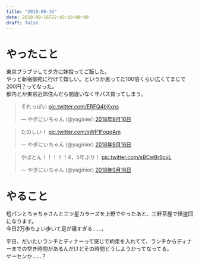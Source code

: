 ```yaml
---
title: "2018-09-16"
date: 2018-09-16T22:43:43+09:00
draft: false
---
```


# やったこと  
東京ブラブラして夕方に妹拾ってご飯した。  
やっと新宿御苑に行けて嬉しい。というか思ってた100倍くらい広くてまじで200円？ってなった。  
都内とか東京近郊住んだら間違いなく年パス買ってしまう。  

<blockquote class="twitter-tweet" data-lang="ja"><p lang="ja" dir="ltr">それっぽい <a href="https://t.co/ERFQ4bXxns">pic.twitter.com/ERFQ4bXxns</a></p>&mdash; やぎにいちゃん (@yaginier) <a href="https://twitter.com/yaginier/status/1041125403702681600?ref_src=twsrc%5Etfw">2018年9月16日</a></blockquote>
<script async src="https://platform.twitter.com/widgets.js" charset="utf-8"></script>  

<blockquote class="twitter-tweet" data-lang="ja"><p lang="ja" dir="ltr">たのしい！ <a href="https://t.co/xWP1FoqqAm">pic.twitter.com/xWP1FoqqAm</a></p>&mdash; やぎにいちゃん (@yaginier) <a href="https://twitter.com/yaginier/status/1041146110192963584?ref_src=twsrc%5Etfw">2018年9月16日</a></blockquote>
<script async src="https://platform.twitter.com/widgets.js" charset="utf-8"></script>  

<blockquote class="twitter-tweet" data-lang="ja"><p lang="ja" dir="ltr">やばとん！！！！！4，5年ぶり！ <a href="https://t.co/sBCwBr6cvL">pic.twitter.com/sBCwBr6cvL</a></p>&mdash; やぎにいちゃん (@yaginier) <a href="https://twitter.com/yaginier/status/1041282924618772480?ref_src=twsrc%5Etfw">2018年9月16日</a></blockquote>
<script async src="https://platform.twitter.com/widgets.js" charset="utf-8"></script>  


# やること  
短パンとちゃちゃさんと三ツ星カラーズを上野でやったあと、三軒茶屋で怪盗団になります。  
今日2万歩ちょい歩いて足が痛すぎる……。  

平日、だいたいランチとディナーって感じで約束を入れてて、ランチからディナーまでの空き時間があるんだけどその時間どうしようかってなってる。  
ゲーセンか……？

